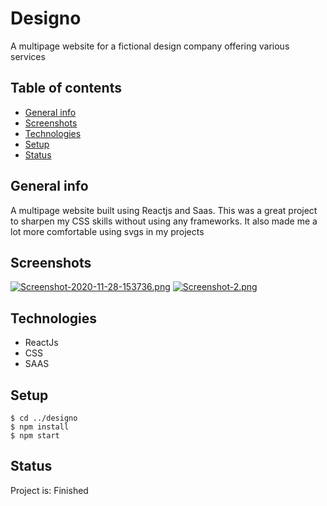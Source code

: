 # Designo
A multipage website for a fictional design company offering various services

## Table of contents
* [General info](#general-info)
* [Screenshots](#screenshots)
* [Technologies](#technologies)
* [Setup](#setup)
* [Status](#status)

## General info
A multipage website built using Reactjs and Saas. This was a great project to sharpen my CSS skills without using any frameworks. It also made me 
a lot more comfortable using svgs in my projects

## Screenshots
[![Screenshot-2020-11-28-153736.png](https://i.postimg.cc/RZwhc2V0/Screenshot-2020-11-28-153736.png)](https://postimg.cc/75Yq4szv)
[![Screenshot-2.png](https://i.postimg.cc/nL0H2x8n/Screenshot-2.png)](https://postimg.cc/Ffk5F2s6)

## Technologies
* ReactJs
* CSS
* SAAS

## Setup
```
$ cd ../designo
$ npm install
$ npm start
```

## Status
Project is: Finished
